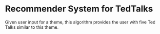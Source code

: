 # Recommender System for TedTalks

Given user input for a theme, this algorithm provides the user with five Ted Talks similar to this theme.
